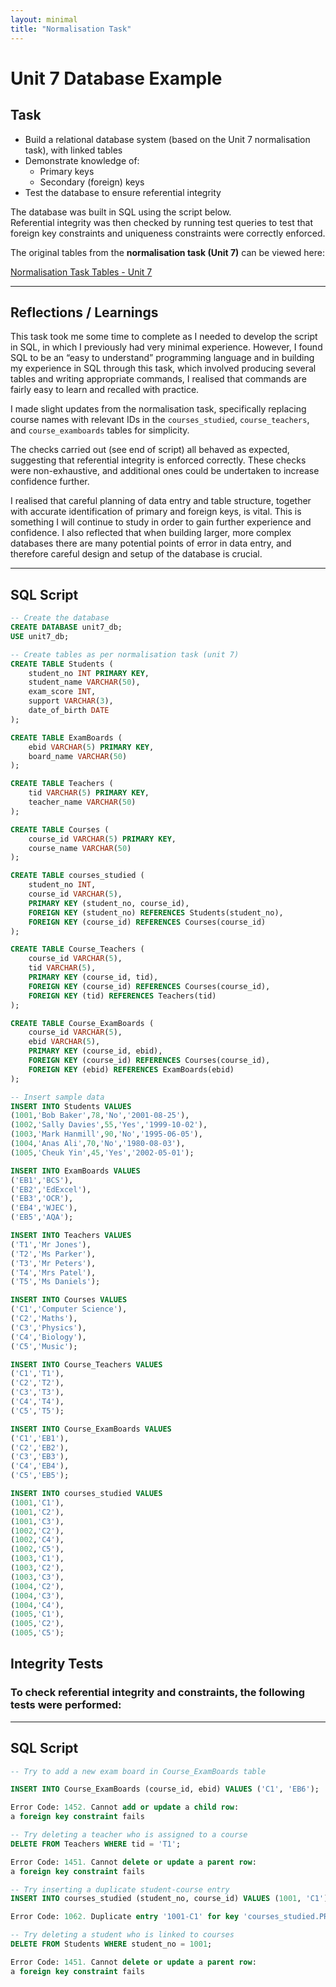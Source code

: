 ```yaml
---
layout: minimal
title: "Normalisation Task"
---
```



# Unit 7 Database Example

## Task

- Build a relational database system (based on the Unit 7 normalisation task), with linked tables  
- Demonstrate knowledge of:
  - Primary keys  
  - Secondary (foreign) keys  
- Test the database to ensure referential integrity  

The database was built in SQL using the script below.  
Referential integrity was then checked by running test queries to test that foreign key constraints and uniqueness constraints were correctly enforced.  


The original tables from the **normalisation task (Unit 7)** can be viewed here:  

[Normalisation Task Tables - Unit 7](https://sjackson-ds25.github.io/module%203/normalisationunit7.html)


---

## Reflections / Learnings

This task took me some time to complete as I needed to develop the script in SQL, in which I previously had very minimal experience. However, I found SQL to be an “easy to understand” programming language and in building my experience in SQL through this task, which involved producing several tables and writing appropriate commands, I realised that commands are fairly easy to learn and recalled with practice.  

I made slight updates from the normalisation task, specifically replacing course names with relevant IDs in the `courses_studied`, `course_teachers`, and `course_examboards` tables for simplicity.  

The checks carried out (see end of script) all behaved as expected, suggesting that referential integrity is enforced correctly. These checks were non-exhaustive, and additional ones could be undertaken to increase confidence further.  

I realised that careful planning of data entry and table structure, together with accurate identification of primary and foreign keys, is vital. This is something I will continue to study in order to gain further experience and confidence. I also reflected that when building larger, more complex databases there are many potential points of error in data entry, and therefore careful design and setup of the database is crucial.  

---

## SQL Script

```sql
-- Create the database
CREATE DATABASE unit7_db;
USE unit7_db;

-- Create tables as per normalisation task (unit 7)
CREATE TABLE Students (
    student_no INT PRIMARY KEY,
    student_name VARCHAR(50),
    exam_score INT,
    support VARCHAR(3),
    date_of_birth DATE
);

CREATE TABLE ExamBoards (
    ebid VARCHAR(5) PRIMARY KEY,
    board_name VARCHAR(50)
);

CREATE TABLE Teachers (
    tid VARCHAR(5) PRIMARY KEY,
    teacher_name VARCHAR(50)
);

CREATE TABLE Courses (
    course_id VARCHAR(5) PRIMARY KEY,
    course_name VARCHAR(50)
);

CREATE TABLE courses_studied (
    student_no INT,
    course_id VARCHAR(5),
    PRIMARY KEY (student_no, course_id),
    FOREIGN KEY (student_no) REFERENCES Students(student_no),
    FOREIGN KEY (course_id) REFERENCES Courses(course_id)
);

CREATE TABLE Course_Teachers (
    course_id VARCHAR(5),
    tid VARCHAR(5),
    PRIMARY KEY (course_id, tid),
    FOREIGN KEY (course_id) REFERENCES Courses(course_id),
    FOREIGN KEY (tid) REFERENCES Teachers(tid)
);

CREATE TABLE Course_ExamBoards (
    course_id VARCHAR(5),
    ebid VARCHAR(5),
    PRIMARY KEY (course_id, ebid),
    FOREIGN KEY (course_id) REFERENCES Courses(course_id),
    FOREIGN KEY (ebid) REFERENCES ExamBoards(ebid)
);

-- Insert sample data
INSERT INTO Students VALUES
(1001,'Bob Baker',78,'No','2001-08-25'),
(1002,'Sally Davies',55,'Yes','1999-10-02'),
(1003,'Mark Hanmill',90,'No','1995-06-05'),
(1004,'Anas Ali',70,'No','1980-08-03'),
(1005,'Cheuk Yin',45,'Yes','2002-05-01');

INSERT INTO ExamBoards VALUES
('EB1','BCS'),
('EB2','EdExcel'),
('EB3','OCR'),
('EB4','WJEC'),
('EB5','AQA');

INSERT INTO Teachers VALUES
('T1','Mr Jones'),
('T2','Ms Parker'),
('T3','Mr Peters'),
('T4','Mrs Patel'),
('T5','Ms Daniels');

INSERT INTO Courses VALUES
('C1','Computer Science'),
('C2','Maths'),
('C3','Physics'),
('C4','Biology'),
('C5','Music');

INSERT INTO Course_Teachers VALUES
('C1','T1'),
('C2','T2'),
('C3','T3'),
('C4','T4'),
('C5','T5');

INSERT INTO Course_ExamBoards VALUES
('C1','EB1'),
('C2','EB2'),
('C3','EB3'), 
('C4','EB4'),
('C5','EB5');

INSERT INTO courses_studied VALUES
(1001,'C1'),
(1001,'C2'),
(1001,'C3'),
(1002,'C2'),
(1002,'C4'),
(1002,'C5'),
(1003,'C1'),
(1003,'C2'),
(1003,'C3'),
(1004,'C2'),
(1004,'C3'),
(1004,'C4'),
(1005,'C1'),
(1005,'C2'),
(1005,'C5');

```

## Integrity Tests

### To check referential integrity and constraints, the following tests were performed:

---

## SQL Script

```sql
-- Try to add a new exam board in Course_ExamBoards table

INSERT INTO Course_ExamBoards (course_id, ebid) VALUES ('C1', 'EB6');

Error Code: 1452. Cannot add or update a child row:
a foreign key constraint fails

-- Try deleting a teacher who is assigned to a course
DELETE FROM Teachers WHERE tid = 'T1';

Error Code: 1451. Cannot delete or update a parent row:
a foreign key constraint fails

-- Try inserting a duplicate student-course entry
INSERT INTO courses_studied (student_no, course_id) VALUES (1001, 'C1');

Error Code: 1062. Duplicate entry '1001-C1' for key 'courses_studied.PRIMARY'

-- Try deleting a student who is linked to courses
DELETE FROM Students WHERE student_no = 1001;

Error Code: 1451. Cannot delete or update a parent row:
a foreign key constraint fails

```
